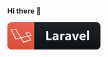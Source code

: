 ### Hi there 👋

<a href="#">
    <img src="svg/dev/frameworks/laravel.svg" alt="example badge" style="vertical-align:top margin:6px 4px">
  </a>  
<!--
**rayannesilveira/rayannesilveira** is a ✨ _special_ ✨ repository because its `README.md` (this file) appears on your GitHub profile.

Here are some ideas to get you started:

- 🔭 I’m currently working on ...
- 🌱 I’m currently learning ...
- 👯 I’m looking to collaborate on ...
- 🤔 I’m looking for help with ...
- 💬 Ask me about ...
- 📫 How to reach me: ...
- 😄 Pronouns: ...
- ⚡ Fun fact: ...
-->
